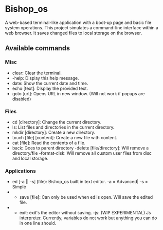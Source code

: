 # Bishop_os

A web-based terminal-like application with a boot-up page and basic file system operations. This project simulates a command-line interface within a web browser. It saves changed files to local storage on the browser. 

## Available commands
### Misc
- clear: Clear the terminal.
- -help: Display this help message.
- date: Show the current date and time.
- echo [text]: Display the provided text.
- goto [url]: Opens URL in new window. (Will not work if popups are disabled)
### Files
- cd [directory]: Change the current directory.
- ls: List files and directories in the current directory.
- mkdir [directory]: Create a new directory.
- touch [file] [content]: Create a new file with content.
- cat [file]: Read the contents of a file.
- back: Goes to parent directory
-delete [file/directory]: Will remove a directory/file
-format-disk: Will remove all custom user files from disc and local storage.
### Applications
- ed [-a || -s] (file): Bishop_os built in text editor. -a = Advanced| -s = Simple
- - save [file]: Can only be used when ed is open. Will save the edited file.
- - exit: exit's the editor without saving.
-js: (WIP EXPERIMENTAL) Js interpreter. Currently, variables do not work but anything you can do in one line should.
